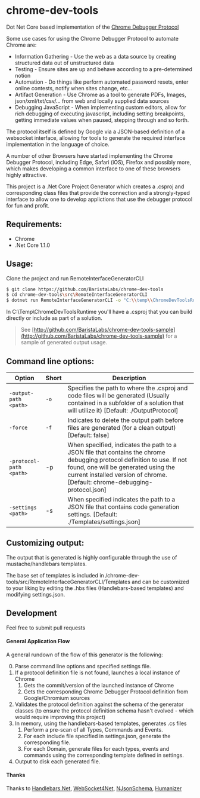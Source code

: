 # chrome-dev-tools
Dot Net Core based implementation of the [Chrome Debugger Protocol](https://developer.chrome.com/devtools/docs/debugger-protocol)
 
Some use cases for using the Chrome Debugger Protocol to automate Chrome are:
 - Information Gathering - Use the web as a data source by creating structured data out of unstructured data
 - Testing - Ensure sites are up and behave according to a pre-determined notion
 - Automation - Do things like perform automated password resets, enter online contests, notify when sites change, etc...
 - Artifact Generation - Use Chrome as a tool to generate PDFs, Images, json/xml/txt/csv/... from web and locally supplied data sources
 - Debugging JavaScript - When implementing custom editors, allow for rich debugging of executing javascript, including setting breakpoints, getting immediate values when paused, stepping through and so forth.

The protocol itself is defined by Google via a JSON-based definition of a websocket interface, allowing for tools to generate the required interface implementation in the language of choice. 

A number of other Browsers have started implementing the Chrome Debugger Protocol, including Edge, Safari (iOS), Firefox and possibly more, which makes developing a common interface to one of these browsers highly attractive.


This project is a .Net Core Project Generator which creates a .csproj and corresponding class files that provide the connection and a strongly-typed interface to allow one to develop applictions that use the debugger protocol for fun and profit.

 ## Requirements:

  - Chrome
  - .Net Core 1.1.0

 ## Usage:

 Clone the project and run RemoteInterfaceGeneratorCLI

 ``` Bash
 $ git clone https://github.com/BaristaLabs/chrome-dev-tools
 $ cd chrome-dev-tools\src\RemoteInterfaceGeneratorCLI
 $ dotnet run RemoteInterfaceGeneratorCLI -o "C:\\temp\\ChromeDevToolsRuntime"
 ```

In C:\Temp\ChromeDevToolsRuntime you'll have a .csproj that you can build directly or include as part of a solution.

> See [http://github.com/BaristaLabs/chrome-dev-tools-sample](http://github.com/BaristaLabs/chrome-dev-tools-sample) for a sample of generated output usage.

## Command line options:

  Option | Short | Description
  --------------- | --- | ---
 ```-output-path <path>``` | ```-o``` | Specifies the path to where the .csproj and code files will be generated (Usually contained in a subfolder of a solution that will utilize it) [Default: ./OutputProtocol]
 ```-force``` | ```-f``` | Indicates to delete the output path before files are generated (for a clean output) [Default: false]
 ```-protocol-path <path>``` | -p | When specified, indicates the path to a JSON file that contains the chrome debugging protocol definition to use. If not found, one will be generated using the current installed version of chrome. [Default: chrome-debugging-protocol.json]
 ```-settings <path>``` | -s | When specified indicates the path to a JSON file that contains code generation settings. [Default: ./Templates/settings.json]

 ## Customizing output:
 
 The output that is generated is highly configurable through the use of mustache/handlebars templates.
 
 The base set of templates is included in /chrome-dev-tools/src/RemoteInterfaceGeneratorCLI/Templates and can be customized to your liking by editing the .hbs files (Handlebars-based templates) and modifying settings.json.

## Development

Feel free to submit pull requests

#### General Application Flow

A general rundown of the flow of this generator is the following:

 0. Parse command line options and specified settings file.
 1. If a protocol definition file is not found, launches a local instance of Chrome
    1. Gets the commit/version of the launched instance of Chrome
    2. Gets the corresponding Chrome Debugger Protocol definition from Google/Chromium sources
 2. Validates the protocol definition against the schema of the generator classes (to ensure the protocol definition schema hasn't evolved - which would require improving this project)
 3. In memory, using the handlebars-based templates, generates .cs files
    1. Perform a pre-scan of all Types, Commands and Events. 
    2. For each include file specified in settings.json, generate the corresponding file.
    3. For each Domain, generate files for each types, events and commands using the corresponding template defined in settings.
 4. Output to disk each generated file.

#### Thanks

Thanks to [Handlebars.Net](https://github.com/rexm/Handlebars.Net), [WebSocket4Net](https://github.com/kerryjiang/WebSocket4Net), [NJsonSchema](https://github.com/NJsonSchema/NJsonSchema), [Humanizer](https://github.com/Humanizr/Humanizer)

